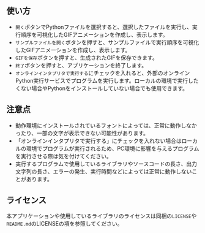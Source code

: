 ## 使い方

- `開く`ボタンでPythonファイルを選択すると、選択したファイルを実行し、実行順序を可視化したGIFアニメーションを作成し、表示します。
- `サンプルファイルを開く`ボタンを押すと、サンプルファイルで実行順序を可視化したGIFアニメーションを作成し、表示します。
- `GIFを保存`ボタンを押すと、生成されたGIFを保存できます。
- `終了`ボタンを押すと、アプリケーションを終了します。
- `オンラインインタプリタで実行する`にチェックを入れると、外部のオンラインPython実行サービスでプログラムを実行します。ローカルの環境で実行したくない場合やPythonをインストールしていない場合でも使用できます。

## 注意点

- 動作環境にインストールされているフォントによっては、正常に動作しなかったり、一部の文字が表示できない可能性があります。
- 「オンラインインタプリタで実行する」にチェックを入れない場合はローカルの環境でプログラムが実行されるため、PC環境に影響を与えるプログラムを実行させる際は気を付けてください。
- 実行するプログラムで使用しているライブラリやソースコードの長さ、出力文字列の長さ、エラーの発生、実行時間などによっては正常に動作しないことがあります。

## ライセンス

本アプリケーションや使用しているライブラリのライセンスは同梱の`LICENSE`や`README.md`のLICENSEの項を参照してください。

